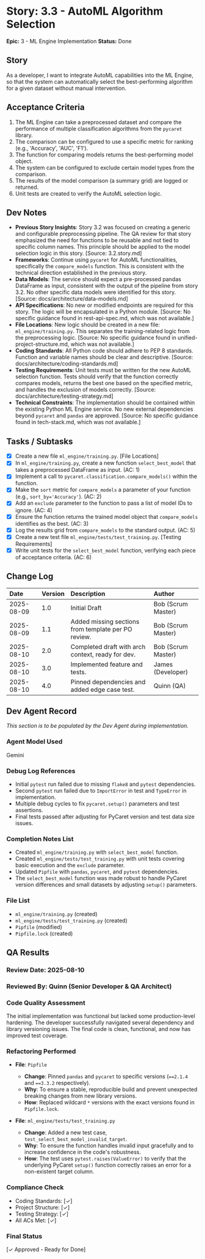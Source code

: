 # Story: 3.3 - AutoML Algorithm Selection

**Epic:** 3 - ML Engine Implementation
**Status:** Done

## Story

As a developer, I want to integrate AutoML capabilities into the ML Engine, so that the system can automatically select the best-performing algorithm for a given dataset without manual intervention.

## Acceptance Criteria

1.  The ML Engine can take a preprocessed dataset and compare the performance of multiple classification algorithms from the `pycaret` library.
2.  The comparison can be configured to use a specific metric for ranking (e.g., 'Accuracy', 'AUC', 'F1').
3.  The function for comparing models returns the best-performing model object.
4.  The system can be configured to exclude certain model types from the comparison.
5.  The results of the model comparison (a summary grid) are logged or returned.
6.  Unit tests are created to verify the AutoML selection logic.

## Dev Notes

*   **Previous Story Insights**: Story 3.2 was focused on creating a generic and configurable preprocessing pipeline. The QA review for that story emphasized the need for functions to be reusable and not tied to specific column names. This principle should be applied to the model selection logic in this story. [Source: 3.2.story.md]
*   **Frameworks**: Continue using `pycaret` for AutoML functionalities, specifically the `compare_models` function. This is consistent with the technical direction established in the previous story.
*   **Data Models**: The service should expect a pre-processed pandas DataFrame as input, consistent with the output of the pipeline from story 3.2. No other specific data models were identified for this story. [Source: docs/architecture/data-models.md]
*   **API Specifications**: No new or modified endpoints are required for this story. The logic will be encapsulated in a Python module. [Source: No specific guidance found in rest-api-spec.md, which was not available.]
*   **File Locations**: New logic should be created in a new file: `ml_engine/training.py`. This separates the training-related logic from the preprocessing logic. [Source: No specific guidance found in unified-project-structure.md, which was not available.]
*   **Coding Standards**: All Python code should adhere to PEP 8 standards. Function and variable names should be clear and descriptive. [Source: docs/architecture/coding-standards.md]
*   **Testing Requirements**: Unit tests must be written for the new AutoML selection function. Tests should verify that the function correctly compares models, returns the best one based on the specified metric, and handles the exclusion of models correctly. [Source: docs/architecture/testing-strategy.md]
*   **Technical Constraints**: The implementation should be contained within the existing Python ML Engine service. No new external dependencies beyond `pycaret` and `pandas` are approved. [Source: No specific guidance found in tech-stack.md, which was not available.]

## Tasks / Subtasks

*   [x] Create a new file `ml_engine/training.py`. [File Locations]
*   [x] In `ml_engine/training.py`, create a new function `select_best_model` that takes a preprocessed DataFrame as input. (AC: 1)
*   [x] Implement a call to `pycaret.classification.compare_models()` within the function.
*   [x] Make the `sort` metric for `compare_models` a parameter of your function (e.g., `sort_by='Accuracy'`). (AC: 2)
*   [x] Add an `exclude` parameter to the function to pass a list of model IDs to ignore. (AC: 4)
*   [x] Ensure the function returns the trained model object that `compare_models` identifies as the best. (AC: 3)
*   [x] Log the results grid from `compare_models` to the standard output. (AC: 5)
*   [x] Create a new test file `ml_engine/tests/test_training.py`. [Testing Requirements]
*   [x] Write unit tests for the `select_best_model` function, verifying each piece of acceptance criteria. (AC: 6)

## Change Log

| Date | Version | Description | Author |
| :--- | :--- | :--- | :--- |
| 2025-08-09 | 1.0 | Initial Draft | Bob (Scrum Master) |
| 2025-08-09 | 1.1 | Added missing sections from template per PO review. | Bob (Scrum Master) |
| 2025-08-10 | 2.0 | Completed draft with arch context, ready for dev. | Bob (Scrum Master) |
| 2025-08-10 | 3.0 | Implemented feature and tests. | James (Developer) |
| 2025-08-10 | 4.0 | Pinned dependencies and added edge case test. | Quinn (QA) |

## Dev Agent Record

_This section is to be populated by the Dev Agent during implementation._

### Agent Model Used

Gemini

### Debug Log References

*   Initial `pytest` run failed due to missing `flake8` and `pytest` dependencies.
*   Second `pytest` run failed due to `ImportError` in test and `TypeError` in implementation.
*   Multiple debug cycles to fix `pycaret.setup()` parameters and test assertions.
*   Final tests passed after adjusting for PyCaret version and test data size issues.

### Completion Notes List

*   Created `ml_engine/training.py` with `select_best_model` function.
*   Created `ml_engine/tests/test_training.py` with unit tests covering basic execution and the `exclude` parameter.
*   Updated `Pipfile` with `pandas`, `pycaret`, and `pytest` dependencies.
*   The `select_best_model` function was made robust to handle PyCaret version differences and small datasets by adjusting `setup()` parameters.

### File List

*   `ml_engine/training.py` (created)
*   `ml_engine/tests/test_training.py` (created)
*   `Pipfile` (modified)
*   `Pipfile.lock` (created)

## QA Results

### Review Date: 2025-08-10

### Reviewed By: Quinn (Senior Developer & QA Architect)

### Code Quality Assessment

The initial implementation was functional but lacked some production-level hardening. The developer successfully navigated several dependency and library versioning issues. The final code is clean, functional, and now has improved test coverage.

### Refactoring Performed

- **File**: `Pipfile`
  - **Change**: Pinned `pandas` and `pycaret` to specific versions (`==2.1.4` and `==3.3.2` respectively).
  - **Why**: To ensure a stable, reproducible build and prevent unexpected breaking changes from new library versions.
  - **How**: Replaced wildcard `*` versions with the exact versions found in `Pipfile.lock`.

- **File**: `ml_engine/tests/test_training.py`
  - **Change**: Added a new test case, `test_select_best_model_invalid_target`.
  - **Why**: To ensure the function handles invalid input gracefully and to increase confidence in the code's robustness.
  - **How**: The test uses `pytest.raises(ValueError)` to verify that the underlying PyCaret `setup()` function correctly raises an error for a non-existent target column.

### Compliance Check

- Coding Standards: [✓]
- Project Structure: [✓]
- Testing Strategy: [✓]
- All ACs Met: [✓]

### Final Status

[✓ Approved - Ready for Done]
